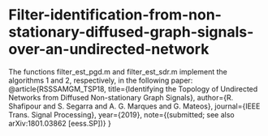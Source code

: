 # Filter-identification-from-non-stationary-diffused-graph-signals-over-an-undirected-network
The functions filter_est_pgd.m and filter_est_sdr.m implement the algorithms 1 and 2, respectively, in the following paper:
@article{RSSSAMGM_TSP18,
	title={Identifying the Topology of Undirected Networks from Diffused Non-stationary Graph Signals},
	author={R. Shafipour and S. Segarra and A. G. Marques and G. Mateos},
	journal={IEEE Trans. Signal Processing},
	year={2019},
	note={(submitted; see also arXiv:1801.03862 [eess.SP])}
 }
